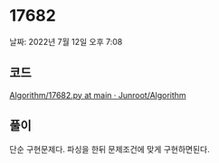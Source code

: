 # 17682

날짜: 2022년 7월 12일 오후 7:08

## 코드

[Algorithm/17682.py at main · Junroot/Algorithm](https://github.com/Junroot/Algorithm/blob/main/programmers/17682.py)

## 풀이

단순 구현문제다. 파싱을 한뒤 문제조건에 맞게 구현하면된다.